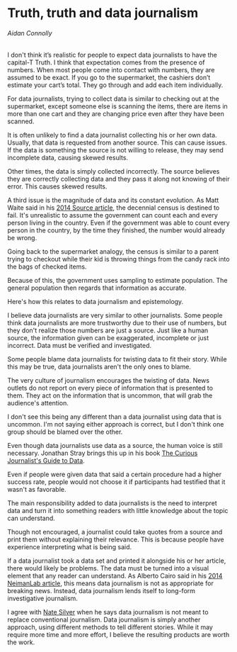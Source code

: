 # Truth, truth and data journalism
###### Aidan Connolly


I don't think it’s realistic for people to expect data journalists to have the capital-T Truth. I think that expectation comes from the presence of numbers. When most people come into contact with numbers, they are assumed to be exact. If you go to the supermarket, the cashiers don’t estimate your cart’s total. They go through and add each item individually. 

For data journalists, trying to collect data is similar to checking out at the supermarket, except someone else is scanning the items, there are items in more than one cart and they are changing price even after they have been scanned. 

It is often unlikely to find a data journalist collecting his or her own data. Usually, that data is requested from another source. This can cause issues. If the data is something the source is not willing to release, they may send incomplete data, causing skewed results. 

Other times, the data is simply collected incorrectly. The source believes they are correctly collecting data and they pass it along not knowing of their error. This causes skewed results. 

A third issue is the magnitude of data and its constant evolution. As Matt Waite said in his [2014 Source article](https://source.opennews.org/en-US/learning/true-facts-maybe/), the decennial census is destined to fail. It's unrealistic to assume the government can count each and every person living in the country. Even if the government was able to count every person in the country, by the time they finished, the number would already be wrong. 

Going back to the supermarket analogy, the census is similar to a parent trying to checkout while their kid is throwing things from the candy rack into the bags of checked items.

Because of this, the government uses sampling to estimate population. The general population then regards that information as accurate.

Here's how this relates to data journalism and epistemology. 

I believe data journalists are very similar to other journalists. Some people think data journalists are more trustworthy due to their use of numbers, but they don't realize those numbers are just a source. Just like a human source, the information given can be exaggerated, incomplete or just incorrect. Data must be verified and investigated. 

Some people blame data journalists for twisting data to fit their story. While this may be true, data journalists aren't the only ones to blame.

The very culture of journalism encourages the twisting of data. News outlets do not report on every piece of information that is presented to them. They act on the information that is uncommon, that will grab the audience's attention. 

I don't see this being any different than a data journalist using data that is uncommon. I'm not saying either approach is correct, but I don't think one group should be blamed over the other.

Even though data journalists use data as a source, the human voice is still necessary. Jonathan Stray brings this up in his book [The Curious Journalist's Guide to Data](https://www.gitbook.com/book/towcenter/curious-journalist-s-guide-to-data/details).

Even if people were given data that said a certain procedure had a higher success rate, people would not choose it if participants had testified that it wasn't as favorable.

The main responsibility added to data journalists is the need to interpret data and turn it into something readers with little knowledge about the topic can understand. 

Though not encouraged, a journalist could take quotes from a source and print them without explaining their relevance. This is because people have experience interpreting what is being said. 

If a data journalist took a data set and printed it alongside his or her article, there would likely be problems. The data must be turned into a visual element that any reader can understand. As Alberto Cairo said in his [2014 NeimanLab article](http://www.niemanlab.org/2014/07/alberto-cairo-data-journalism-needs-to-up-its-own-standards/), this means data journalism is not as appropriate for breaking news. Instead, data journalism lends itself to long-form investigative journalism.

I agree with [Nate Silver](http://fivethirtyeight.com/features/what-the-fox-knows/) when he says data journalism is not meant to replace conventional journalism. Data journalism is simply another approach, using different methods to tell different stories. While it may require more time and more effort, I believe the resulting products are worth the work.  

